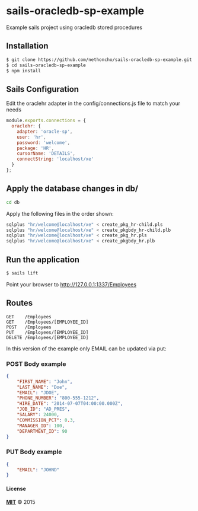 # sails-oracledb-sp-example
Example sails project using oracledb stored procedures


## Installation

```bash
$ git clone https://github.com/nethoncho/sails-oracledb-sp-example.git
$ cd sails-oracledb-sp-example
$ npm install
```

## Sails Configuration

Edit the oraclehr adapter in the config/connections.js file to match your needs

```javascript
module.exports.connections = {
  oraclehr: {
    adapter: 'oracle-sp',
    user: 'hr',
    password: 'welcome',
    package: 'HR',
    cursorName: 'DETAILS',
    connectString: 'localhost/xe'
  }
};
```

## Apply the database changes in db/

```bash
cd db
```

Apply the following files in the order shown:

```bash
sqlplus "hr/welcome@localhost/xe" < create_pkg_hr-child.pls
sqlplus "hr/welcome@localhost/xe" < create_pkgbdy_hr-child.plb
sqlplus "hr/welcome@localhost/xe" < create_pkg_hr.pls
sqlplus "hr/welcome@localhost/xe" < create_pkgbdy_hr.plb
```


## Run the application

```bash
$ sails lift
```

Point your browser to http://127.0.0.1:1337/Employees

## Routes

```
GET    /Employees
GET    /Employees/[EMPLOYEE_ID]
POST   /Employees
PUT    /Employees/[EMPLOYEE_ID]
DELETE /Employees/[EMPLOYEE_ID]
```

In this version of the example only EMAIL can be updated via put:

### POST Body example

```json
{
    "FIRST_NAME": "John",
    "LAST_NAME": "Doe",
    "EMAIL": "JDOE",
    "PHONE_NUMBER": "800-555-1212",
    "HIRE_DATE": "2014-07-07T04:00:00.000Z",
    "JOB_ID": "AD_PRES",
    "SALARY": 24000,
    "COMMISSION_PCT": 0.3,
    "MANAGER_ID": 100,
    "DEPARTMENT_ID": 90
}
```

### PUT Body example

```json
{
    "EMAIL": "JOHND"
}
```

#### License

**[MIT](./LICENSE)**
&copy; 2015
